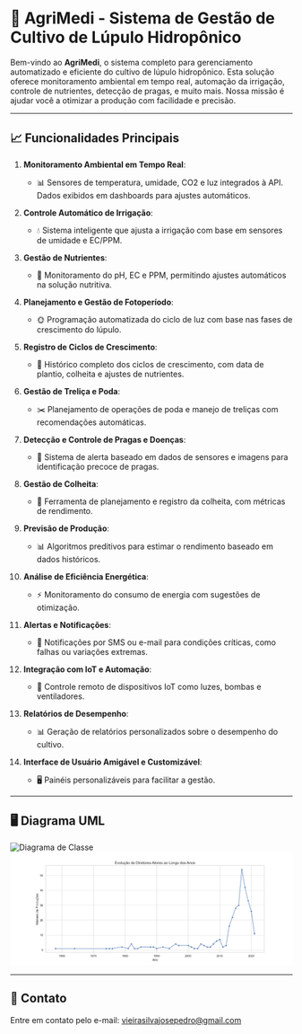
# 🌿 **AgriMedi** - Sistema de Gestão de Cultivo de **Lúpulo Hidropônico**

Bem-vindo ao **AgriMedi**, o sistema completo para gerenciamento automatizado e eficiente do cultivo de lúpulo hidropônico. Esta solução oferece monitoramento ambiental em tempo real, automação da irrigação, controle de nutrientes, detecção de pragas, e muito mais. Nossa missão é ajudar você a otimizar a produção com facilidade e precisão.

---

## 📈 **Funcionalidades Principais**

1. **Monitoramento Ambiental em Tempo Real**:
   - 📊 Sensores de temperatura, umidade, CO2 e luz integrados à API. Dados exibidos em dashboards para ajustes automáticos.
   
2. **Controle Automático de Irrigação**:
   - 💧 Sistema inteligente que ajusta a irrigação com base em sensores de umidade e EC/PPM.

3. **Gestão de Nutrientes**:
   - 🧪 Monitoramento do pH, EC e PPM, permitindo ajustes automáticos na solução nutritiva.

4. **Planejamento e Gestão de Fotoperíodo**:
   - 🌞 Programação automatizada do ciclo de luz com base nas fases de crescimento do lúpulo.

5. **Registro de Ciclos de Crescimento**:
   - 📅 Histórico completo dos ciclos de crescimento, com data de plantio, colheita e ajustes de nutrientes.

6. **Gestão de Treliça e Poda**:
   - ✂️ Planejamento de operações de poda e manejo de treliças com recomendações automáticas.

7. **Detecção e Controle de Pragas e Doenças**:
   - 🐛 Sistema de alerta baseado em dados de sensores e imagens para identificação precoce de pragas.

8. **Gestão de Colheita**:
   - 🌿 Ferramenta de planejamento e registro da colheita, com métricas de rendimento.

9. **Previsão de Produção**:
   - 📊 Algoritmos preditivos para estimar o rendimento baseado em dados históricos.

10. **Análise de Eficiência Energética**:
    - ⚡ Monitoramento do consumo de energia com sugestões de otimização.

11. **Alertas e Notificações**:
    - 📲 Notificações por SMS ou e-mail para condições críticas, como falhas ou variações extremas.

12. **Integração com IoT e Automação**:
    - 🤖 Controle remoto de dispositivos IoT como luzes, bombas e ventiladores.

13. **Relatórios de Desempenho**:
    - 📊 Geração de relatórios personalizados sobre o desempenho do cultivo.

14. **Interface de Usuário Amigável e Customizável**:
    - 🖥️ Painéis personalizáveis para facilitar a gestão.

---

## 🖥️ **Diagrama UML**

![Diagrama de Classe](https://github.com/sejodrope/AgriMedi/tree/breanch-sejodrope/src/main/java/br/agrimedi/agrimediapi/imagens/Diagrama_De_Classes.svg)
![Evolução dos Diretores que Também Atuam ao Longo dos Anos](https://github.com/sejodrope/desafio_VExpenses/blob/main/imagens/evolucao_diretores.png)

---

## 📧 **Contato**

Entre em contato pelo e-mail: [vieirasilvajosepedro@gmail.com](mailto:vieirasilvajosepedro@gmail.com)

